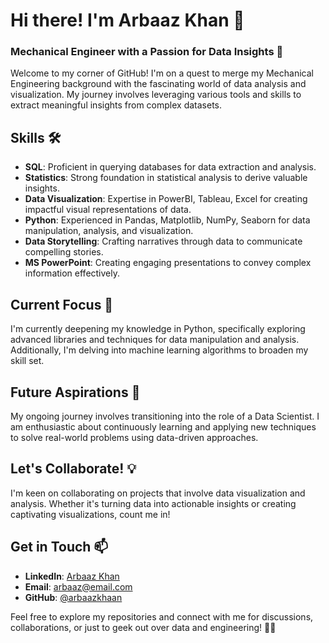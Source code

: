 # Hi there! I'm Arbaaz Khan 👋
### Mechanical Engineer with a Passion for Data Insights 🚀

Welcome to my corner of GitHub! I'm on a quest to merge my Mechanical Engineering background with the fascinating world of data analysis and visualization. My journey involves leveraging various tools and skills to extract meaningful insights from complex datasets.

## Skills 🛠️
- **SQL**: Proficient in querying databases for data extraction and analysis.
- **Statistics**: Strong foundation in statistical analysis to derive valuable insights.
- **Data Visualization**: Expertise in PowerBI, Tableau, Excel for creating impactful visual representations of data.
- **Python**: Experienced in Pandas, Matplotlib, NumPy, Seaborn for data manipulation, analysis, and visualization.
- **Data Storytelling**: Crafting narratives through data to communicate compelling stories.
- **MS PowerPoint**: Creating engaging presentations to convey complex information effectively.

## Current Focus 🌱
I'm currently deepening my knowledge in Python, specifically exploring advanced libraries and techniques for data manipulation and analysis. Additionally, I'm delving into machine learning algorithms to broaden my skill set.

## Future Aspirations 🚀
My ongoing journey involves transitioning into the role of a Data Scientist. I am enthusiastic about continuously learning and applying new techniques to solve real-world problems using data-driven approaches.

## Let's Collaborate! 💡
I'm keen on collaborating on projects that involve data visualization and analysis. Whether it's turning data into actionable insights or creating captivating visualizations, count me in!

## Get in Touch 📫
- **LinkedIn**: [Arbaaz Khan]()
- **Email**: [arbaaz@email.com](mailto:dataanalystarbaazkhan123@gmail.com)
- **GitHub**: [@arbaazkhaan](https://github.com/arbaazkhaan)

Feel free to explore my repositories and connect with me for discussions, collaborations, or just to geek out over data and engineering! 🚀✨

